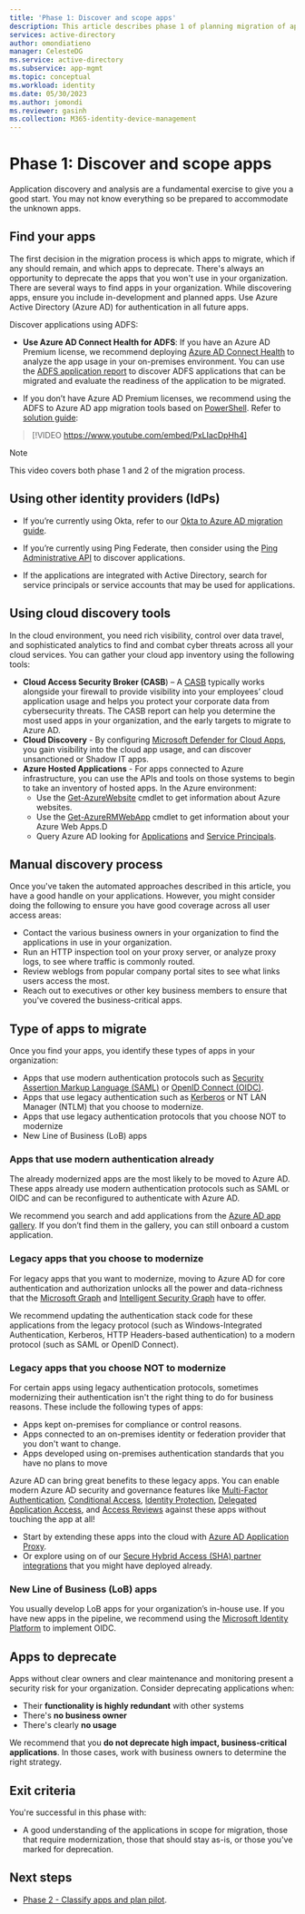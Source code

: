```yaml
---
title: 'Phase 1: Discover and scope apps'
description: This article describes phase 1 of planning migration of applications from AD FS to Azure Active Directory
services: active-directory
author: omondiatieno
manager: CelesteDG
ms.service: active-directory
ms.subservice: app-mgmt
ms.topic: conceptual
ms.workload: identity
ms.date: 05/30/2023
ms.author: jomondi
ms.reviewer: gasinh
ms.collection: M365-identity-device-management
---
```


# Phase 1: Discover and scope apps

Application discovery and analysis are a fundamental exercise to give you a good start. You may not know everything so be prepared to accommodate the unknown apps.

## Find your apps

The first decision in the migration process is which apps to migrate, which if any should remain, and which apps to deprecate. There's always an opportunity to deprecate the apps that you won't use in your organization. There are several ways to find apps in your organization. While discovering apps, ensure you include in-development and planned apps. Use Azure Active Directory (Azure AD) for authentication in all future apps.

Discover applications using ADFS:

- **Use Azure AD Connect Health for ADFS**: If you have an Azure AD Premium license, we recommend deploying [Azure AD Connect Health](../hybrid/how-to-connect-health-adfs.md) to analyze the app usage in your on-premises environment. You can use the [ADFS application report](./migrate-adfs-application-activity.md) to discover ADFS applications that can be migrated and evaluate the readiness of the application to be migrated.

- If you don’t have Azure AD Premium licenses, we recommend using the ADFS to Azure AD app migration tools based on [PowerShell](https://github.com/AzureAD/Deployment-Plans/tree/master/ADFS%20to%20AzureAD%20App%20Migration). Refer to [solution guide](./migrate-adfs-apps-to-azure.md):

> [!VIDEO https://www.youtube.com/embed/PxLIacDpHh4]

>[!NOTE]
> This video covers both phase 1 and 2 of the migration process.
 
## Using other identity providers (IdPs)

- If you’re currently using Okta, refer to our [Okta to Azure AD migration guide](migrate-applications-from-okta.md).

- If you’re currently using Ping Federate, then consider using the [Ping Administrative API](https://docs.pingidentity.com/r/en-us/pingfederate-112/pf_admin_api) to discover applications.

- If the applications are integrated with Active Directory, search for service principals or service accounts that may be used for applications.  

## Using cloud discovery tools

In the cloud environment, you need rich visibility, control over data travel, and sophisticated analytics to find and combat cyber threats across all your cloud services. You can gather your cloud app inventory using the following tools:

- **Cloud Access Security Broker (CASB**) – A [CASB](/cloud-app-security/) typically works alongside your firewall to provide visibility into your employees’ cloud application usage and helps you protect your corporate data from cybersecurity threats. The CASB report can help you determine the most used apps in your organization, and the early targets to migrate to Azure AD.
- **Cloud Discovery** - By configuring [Microsoft Defender for Cloud Apps](/defender-cloud-apps/what-is-defender-for-cloud-apps), you gain visibility into the cloud app usage, and can discover unsanctioned or Shadow IT apps.
- **Azure Hosted Applications** - For apps connected to Azure infrastructure, you can use the APIs and tools on those systems to begin to take an inventory of hosted apps. In the Azure environment:
  - Use the [Get-AzureWebsite](/powershell/module/servicemanagement/azure/get-azurewebsite) cmdlet to get information about Azure websites.
  - Use the [Get-AzureRMWebApp](/powershell/module/azurerm.websites/get-azurermwebapp) cmdlet to get information about your Azure Web Apps.D
  - Query Azure AD looking for [Applications](/previous-versions/azure/ad/graph/api/entity-and-complex-type-reference#application-entity) and [Service Principals](/previous-versions/azure/ad/graph/api/entity-and-complex-type-reference#serviceprincipal-entity).

## Manual discovery process

Once you've taken the automated approaches described in this article, you have a good handle on your applications. However, you might consider doing the following to ensure you have good coverage across all user access areas:

- Contact the various business owners in your organization to find the applications in use in your organization.
- Run an HTTP inspection tool on your proxy server, or analyze proxy logs, to see where traffic is commonly routed.
- Review weblogs from popular company portal sites to see what links users access the most.
- Reach out to executives or other key business members to ensure that you've covered the business-critical apps.

## Type of apps to migrate

Once you find your apps, you identify these types of apps in your organization:

- Apps that use modern authentication protocols such as [Security Assertion Markup Language (SAML)](../fundamentals/auth-saml.md) or [OpenID Connect (OIDC)](../fundamentals/auth-oidc.md).
- Apps that use legacy authentication such as [Kerberos](https://techcommunity.microsoft.com/t5/itops-talk-blog/deep-dive-how-azure-ad-kerberos-works/ba-p/3070889) or NT LAN Manager (NTLM) that you choose to modernize.
- Apps that use legacy authentication protocols that you choose NOT to modernize
- New Line of Business (LoB) apps

### Apps that use modern authentication already

The already modernized apps are the most likely to be moved to Azure AD. These apps already use modern authentication protocols such as SAML or OIDC and can be reconfigured to authenticate with Azure AD.

We recommend you search and add applications from the [Azure AD app gallery](https://azuremarketplace.microsoft.com/marketplace/apps/category/azure-active-directory-apps). If you don’t find them in the gallery, you can still onboard a custom application.

### Legacy apps that you choose to modernize

For legacy apps that you want to modernize, moving to Azure AD for core authentication and authorization unlocks all the power and data-richness that the [Microsoft Graph](https://developer.microsoft.com/graph/gallery/?filterBy=Samples,SDKs) and [Intelligent Security Graph](https://www.microsoft.com/security/operations/intelligence?rtc=1) have to offer.

We recommend updating the authentication stack code for these applications from the legacy protocol (such as Windows-Integrated Authentication, Kerberos, HTTP Headers-based authentication) to a modern protocol (such as SAML or OpenID Connect).

### Legacy apps that you choose NOT to modernize

For certain apps using legacy authentication protocols, sometimes modernizing their authentication isn't the right thing to do for business reasons. These include the following types of apps:

- Apps kept on-premises for compliance or control reasons.
- Apps connected to an on-premises identity or federation provider that you don't want to change.
- Apps developed using on-premises authentication standards that you have no plans to move

Azure AD can bring great benefits to these legacy apps. You can enable modern Azure AD security and governance features like [Multi-Factor Authentication](../authentication/concept-mfa-howitworks.md), [Conditional Access](../conditional-access/overview.md), [Identity Protection](../identity-protection/index.yml), [Delegated Application Access](./access-panel-manage-self-service-access.md), and [Access Reviews](../governance/manage-user-access-with-access-reviews.md#create-and-perform-an-access-review) against these apps without touching the app at all!

- Start by extending these apps into the cloud with [Azure AD Application Proxy](../app-proxy/application-proxy.md).
- Or explore using on of our [Secure Hybrid Access (SHA) partner integrations](secure-hybrid-access.md) that you might have deployed already.

### New Line of Business (LoB) apps

You usually develop LoB apps for your organization’s in-house use. If you have new apps in the pipeline, we recommend using the [Microsoft Identity Platform](../develop/v2-overview.md) to implement OIDC.

## Apps to deprecate

Apps without clear owners and clear maintenance and monitoring present a security risk for your organization. Consider deprecating applications when:

- Their **functionality is highly redundant** with other systems
- There's **no business owner**
- There's clearly **no usage**

We recommend that you **do not deprecate high impact, business-critical applications**. In those cases, work with business owners to determine the right strategy.

## Exit criteria

You're successful in this phase with:

- A good understanding of the applications in scope for migration, those that require modernization, those that should stay as-is, or  those you've marked for deprecation.

## Next steps

- [Phase 2 - Classify apps and plan pilot](migrate-adfs-classify-apps-plan-pilot.md).
